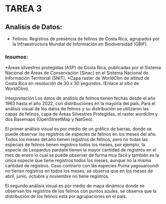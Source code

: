# TAREA 3
## Analisis de Datos:
* Felinos: Registros de presencia de felinos de Costa Rica, agrupados por la Infraestructura Mundial de Información en Biodiversidad (GBIF).

### Insumos:
*Áreas silvestres protegidas (ASP) de Costa Rica, publicadas por el Sistema Nacional de Áreas de Conservación (Sinac) en el Sistema Nacional de Información Territorial (SNIT).
*Capa raster de WorldClim de altitud de Costa Rica en resolución de 30 x 30 segundos. (Enlace al sitio de WorldClim).

*Interpretación*
Los datos de análisis de felinos tienen fechas desde el año 1963 hasta el año 2022, con distribuciones en la mayoría del país.  Para el análisis visual de los datos de felinos y su distribución se utilizaron las capas de felinos, capa de Áreas Silvestres Protegidas, el raster wordclim y dos Basemaps (OpenStreetMap y NatGeo).

El primer análisis visual es por medio de un gráfico de barras, donde se puede observar los registros de especies de felinos en los meses del año.  Todos los meses del año tienen registros de felinos, pero no todas las especies de felinos tienen registros todos los meses, por ejemplo, la especie de Leopardus pardalis tienen la mayor cantidad de registros en el mes de enero lo cual se puede observar de forma muy fácil y también es la única especie que tiene registros todos los meses, aunque no la misma cantidad de registros.  Caso contrario con las especies Puma yagouaroundi no tienen registros en todos los meses, se observa que en los meses de abril, junio, octubre y noviembre no tiene registros. 

El segundo análisis visual es por medio de mapa dinámico donde se observan los registros de los felinos con puntos azules, se observa que la distribución de los felinos esta por agrupaciones en el país.  


